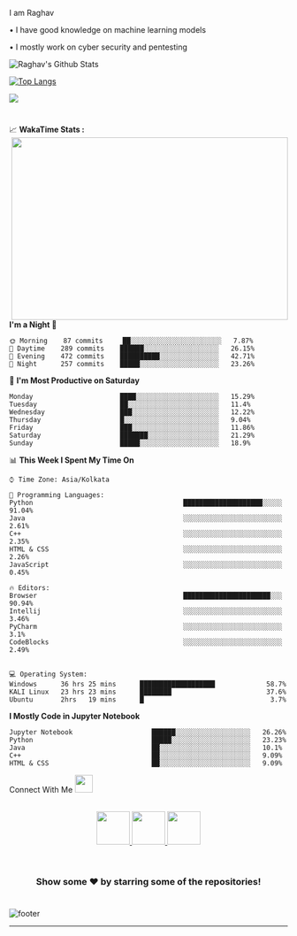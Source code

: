 I am Raghav

• I have good knowledge on machine learning models 

• I mostly work on cyber security and pentesting



![Raghav's Github Stats](https://github-readme-stats.vercel.app/api?username=RaghavDabra&show_icons=true&theme=midnight-purple)

[![Top Langs](https://github-readme-stats.vercel.app/api/top-langs/?username=RaghavDabra&theme=midnight-purple&layout=compact)](https://github.com/RaghavDabra/github-readme-stats)



![](https://komarev.com/ghpvc/?username=RaghavDabra&color=blueviolet&style=plastic)


#

<summary>
  <g-emoji class="g-emoji" alias="chart_with_upwards_trend" fallback-src="https://github.githubassets.com/images/icons/emoji/unicode/1f4c8.png">📈</g-emoji> 
  <strong>WakaTime Stats : </strong>
</summary>

<a target="_blank">
  <img align="right" height="330px" width="500px" src="https://wakatime.com/share/@JayantGoel001/d757c83d-c3a9-424e-86f1-ce88190c9840.svg" >
</a>
<br>
<br>

<!--START_SECTION:waka-->

 
**I'm a Night 🦉** 

```text
🌞 Morning    87 commits     ██░░░░░░░░░░░░░░░░░░░░░░░   7.87% 
🌆 Daytime    289 commits    ██████░░░░░░░░░░░░░░░░░░░   26.15% 
🌃 Evening    472 commits    ██████████░░░░░░░░░░░░░░░   42.71% 
🌙 Night      257 commits    █████░░░░░░░░░░░░░░░░░░░░   23.26%

```
📅 **I'm Most Productive on Saturday** 

```text
Monday                      ████░░░░░░░░░░░░░░░░░░░░░   15.29% 
Tuesday                     ██░░░░░░░░░░░░░░░░░░░░░░░   11.4% 
Wednesday                   ███░░░░░░░░░░░░░░░░░░░░░░   12.22% 
Thursday                    █░░░░░░░░░░░░░░░░░░░░░░░░   9.04% 
Friday                      ███░░░░░░░░░░░░░░░░░░░░░░   11.86% 
Saturday                    ███████░░░░░░░░░░░░░░░░░░   21.29% 
Sunday                      █████░░░░░░░░░░░░░░░░░░░░   18.9%

```


📊 **This Week I Spent My Time On** 

```text
⌚︎ Time Zone: Asia/Kolkata

💬 Programming Languages: 
Python                                      ████████████████████░░░░░   91.04% 
Java                                        ░░░░░░░░░░░░░░░░░░░░░░░░░   2.61% 
C++                                         ░░░░░░░░░░░░░░░░░░░░░░░░░   2.35% 
HTML & CSS                                  ░░░░░░░░░░░░░░░░░░░░░░░░░   2.26% 
JavaScript                                  ░░░░░░░░░░░░░░░░░░░░░░░░░   0.45%

🔥 Editors: 
Browser                                     ██████████████████████░░░   90.94% 
Intellij                                    ░░░░░░░░░░░░░░░░░░░░░░░░░   3.46% 
PyCharm                                     ░░░░░░░░░░░░░░░░░░░░░░░░░   3.1% 
CodeBlocks                                  ░░░░░░░░░░░░░░░░░░░░░░░░░   2.49%


💻 Operating System: 
Windows      36 hrs 25 mins      ███████████████████             58.7%
KALI Linux   23 hrs 23 mins      ████████                        37.6%
Ubuntu       2hrs   19 mins      █                                3.7%
```

**I Mostly Code in Jupyter Notebook** 

```text
Jupyter Notebook                    ██████░░░░░░░░░░░░░░░░░░░   26.26% 
Python                              █████░░░░░░░░░░░░░░░░░░░░   23.23% 
Java                                ██░░░░░░░░░░░░░░░░░░░░░░░   10.1% 
C++                                 ██░░░░░░░░░░░░░░░░░░░░░░░   9.09% 
HTML & CSS                          ██░░░░░░░░░░░░░░░░░░░░░░░   9.09%

```



<!--END_SECTION:waka-->

  Connect With Me 
  <a target="_blank">
    <img src="https://github.com/JayantGoel001/JayantGoel001/blob/master/Handshake.gif" height="32px" style="max-width:100%;">
  </a>
</h1>

<p align="center">
  <br>
  <a href="https://www.linkedin.com/in/raghavdabra/" target="_blank">
    <code><img height="60" width="60" src="https://github.com/JayantGoel001/JayantGoel001/blob/master/linkedin.svg"/></code>
  
  <a href="https://www.instagram.com/raghav__dabra/" target="_blank">
    <code><img height="60" width="60" src="https://github.com/JayantGoel001/JayantGoel001/blob/master/instagram.svg"/></code>
  </a>
  <a href="https://twitter.com/RaghavDabra4" target="_blank">
    <code><img height="60" width="60" src="https://github.com/JayantGoel001/JayantGoel001/blob/master/twitter.svg"/></code>
  </a>

  </a>     
</p>
<br/>



<div align="center">

### Show some ❤️ by starring some of the repositories!

</div>

#

![footer](https://github.com/RaghavDabra/images/blob/main/hacker-background-10.jpg)


----



